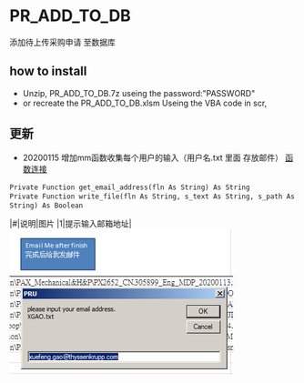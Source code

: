 # PR_ADD_TO_DB
添加待上传采购申请 至数据库
## how to install
* Unzip, PR_ADD_TO_DB.7z useing the password:"PASSWORD"
* or recreate the PR_ADD_TO_DB.xlsm Useing the VBA code in scr,
## 更新
* 20200115 增加mm函数收集每个用户的输入（用户名.txt 里面 存放邮件） [函数连接](https://github.com/45717335/PR_ADD_TO_DB/blob/master/src/PR_ADD_TO_DB.xlsm/Module1.bas)
```VBA
Private Function get_email_address(fln As String) As String
Private Function write_file(fln As String, s_text As String, s_path As String) As Boolean
```
|#|说明|图片
|1|提示输入邮箱地址|![asdf](https://github.com/45717335/PR_ADD_TO_DB/blob/master/PIC/%E6%94%B6%E9%9B%86%E9%82%AE%E4%BB%B6%E5%9C%B0%E5%9D%80.png)
